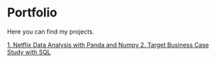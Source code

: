 # Portfolio

Here you can find my projects.

 <a href=https://github.com/07Shiraz/Netflix-Data-Exploration-and-Visualization> 1. Netflix Data Analysis with Panda and Numpy </a> 
 <a href=https://github.com/07Shiraz/Target-Case-Study> 2. Target Business Case Study with SQL </a>
